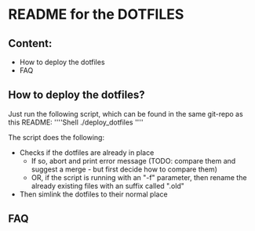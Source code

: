 README for the DOTFILES
=======================

Content:
--------
* How to deploy the dotfiles
* FAQ

How to deploy the dotfiles?
---------------------------
Just run the following script, which can be found in the same git-repo as this README:
''''Shell
./deploy_dotfiles
''''

The script does the following:
* Checks if the dotfiles are already in place
  * If so, abort and print error message (TODO: compare them and suggest a merge - but first decide how to compare them)
  * OR, if the script is running with an "-f" parameter, then rename the already existing files with an suffix called ".old"
* Then simlink the dotfiles to their normal place

FAQ
---
